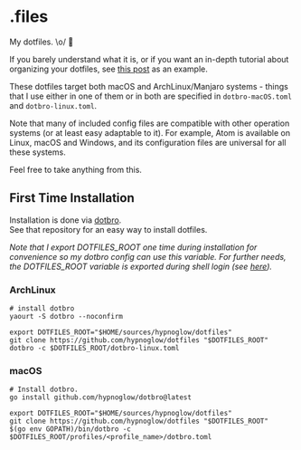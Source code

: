 # .files

My dotfiles. \o/ :metal:

If you barely understand what it is, or if you want an in-depth tutorial about organizing your dotfiles,
see [this post](https://medium.com/@webprolific/getting-started-with-dotfiles-43c3602fd789#.j9vtwid73) as an example.

These dotfiles target both macOS and ArchLinux/Manjaro systems - things that I use either in one of them or in both are specified in `dotbro-macOS.toml` and `dotbro-linux.toml`.

Note that many of included config files are compatible with other operation systems (or at least
easy adaptable to it). For example, Atom is available on Linux, macOS and Windows, and
its configuration files are universal for all these systems.

Feel free to take anything from this.

## First Time Installation

Installation is done via [dotbro](https://github.com/hypnoglow/dotbro).  
See that repository for an easy way to install dotfiles.

*Note that I export DOTFILES_ROOT one time during installation for convenience so my dotbro config can use this variable.
For further needs, the DOTFILES_ROOT variable is exported
during shell login (see [here](https://github.com/hypnoglow/dotfiles/blob/master/shell/profile.d/exports.sh#L77)).*

### ArchLinux

    # install dotbro
    yaourt -S dotbro --noconfirm

    export DOTFILES_ROOT="$HOME/sources/hypnoglow/dotfiles"
    git clone https://github.com/hypnoglow/dotfiles "$DOTFILES_ROOT"
    dotbro -c $DOTFILES_ROOT/dotbro-linux.toml

### macOS

    # Install dotbro.
    go install github.com/hypnoglow/dotbro@latest

    export DOTFILES_ROOT="$HOME/sources/hypnoglow/dotfiles"
    git clone https://github.com/hypnoglow/dotfiles "$DOTFILES_ROOT"
    $(go env GOPATH)/bin/dotbro -c $DOTFILES_ROOT/profiles/<profile_name>/dotbro.toml
